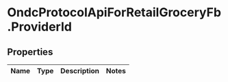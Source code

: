 # OndcProtocolApiForRetailGroceryFb.ProviderId

## Properties
Name | Type | Description | Notes
------------ | ------------- | ------------- | -------------
